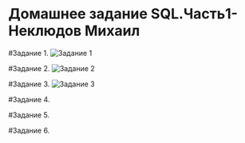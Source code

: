# Домашнее задание SQL.Часть1-Неклюдов Михаил


#Задание 1.
![Задание 1](https://github.com/MikhailNeklyudov/hw_11-01/assets/130427747/15f27570-cabf-4889-8d8a-0f19a766c92e)


#Задание 2.
![Задание 2](https://github.com/MikhailNeklyudov/hw_11-01/assets/130427747/7e36a381-ed75-47a3-ab45-64a8d71017a3)


#Задание 3.
![Задание 3](https://github.com/MikhailNeklyudov/hw_11-01/assets/130427747/d398b6ba-92eb-43b4-a8b7-5adfc4d9dd5c)


#Задание 4.


#Задание 5.


#Задание 6.
